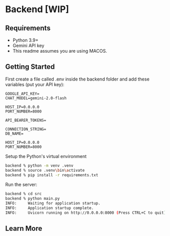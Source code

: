 # Backend [WIP]

## Requirements
- Python 3.9+
- Gemini API key
- This readme assumes you are using MACOS.

## Getting Started

First create a file called .env inside the backend folder and add these variables (put your API key):

```
GOOGLE_API_KEY=
CHAT_MODEL=gemini-2.0-flash

HOST_IP=0.0.0.0
PORT_NUMBER=8000

API_BEARER_TOKENS=

CONNECTION_STRING=
DB_NAME=

HOST_IP=0.0.0.0
PORT_NUMBER=8000
```

Setup the Python's virtual environment 

```bash
backend % python -m venv .venv
backend % source .venv\bin\activate
backend % pip install -r requirements.txt
```

Run the server:

```bash
backend % cd src
backend % python main.py
INFO:     Waiting for application startup.
INFO:     Application startup complete.
INFO:     Uvicorn running on http://0.0.0.0:8000 (Press CTRL+C to quit)
```

## Learn More
